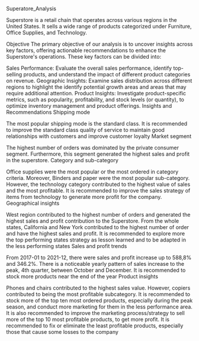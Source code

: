Superatore_Analysis

Superstore is a retail chain that operates across various regions in the United States. It sells a wide range of products categorized under Furniture, Office Supplies, and Technology.

Objective
The primary objective of our analysis is to uncover insights across key factors, offering actionable recommendations to enhance the Superstore's operations. These key factors can be divided into:

Sales Performance: Evaluate the overall sales performance, identify top-selling products, and understand the impact of different product categories on revenue.
Geographic Insights: Examine sales distribution across different regions to highlight the identify potential growth areas and areas that may require additional attention.
Product Insights: Investigate product-specific metrics, such as popularity, profitability, and stock levels (or quantity), to optimize inventory management and product offerings.
Insights and Recommendations
Shipping mode

The most popular shipping mode is the standard class. It is recommended to improve the standard class quality of service to maintain good relationships with customers and improve customer loyalty
Market segment

The highest number of orders was dominated by the private consumer segment. Furthermore, this segment generated the highest sales and profit in the superstore.
Category and sub-category

Office supplies were the most popular or the most ordered in category criteria. Moreover, Binders and paper were the most popular sub-category. However, the technology category contributed to the highest value of sales and the most profitable. It is recommended to improve the sales strategy of items from technology to generate more profit for the company.
Geographical insights

West region contributed to the highest number of orders and generated the highest sales and profit contribution to the Superstore. From the whole states, California and New York contributed to the highest number of order and have the highest sales and profit. It is recommended to explore more the top performing states strategy as lesson learned and to be adapted in the less performing states
Sales and profit trends

From 2017-01 to 2021-12, there were sales and profit increase up to 588,8% and 346.2%. There is a noticeable yearly pattern of sales increase to the peak, 4th quarter, between October and December. It is recommended to stock more products near the end of the year
Product insights

Phones and chairs contributed to the highest sales value. However, copiers contributed to being the most profitable subcategory. It is recommended to stock more of the top ten most ordered products, especially during the peak season, and conduct more marketing for them in the less performance area. It is also recommended to improve the marketing process/strategy to sell more of the top 10 most profitable products, to get more profit. It is recommended to fix or eliminate the least profitable products, especially those that cause some losses to the company
